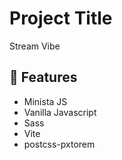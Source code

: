 # Project Title
Stream Vibe
## 🚀 Features
- Minista JS 
- Vanilla Javascript
- Sass
- Vite
- postcss-pxtorem